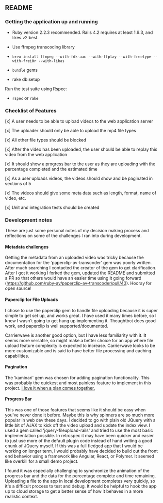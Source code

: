 ## README

### Getting the application up and running
 
* Ruby version 2.2.3 recommended. Rails 4.2 requires at least 1.9.3, and likes v2 best.

* Use ffmpeg transcoding library
* `brew install ffmpeg --with-fdk-aac --with-ffplay --with-freetype --with-frei0r --with-libas`

* `bundle` gems

* rake db:setup

Run the test suite using Rspec:
* `rspec` or `rake`

### Checklist of Features

[x] A user needs to be able to upload videos to the web application server

[x] The uploader should only be able to upload the mp4 file types

[x] All other file types should be blocked

[x] After the video has been uploaded, the user should be able to replay this 
video from the web application

[x] It should show a progress bar to the user as they are uploading with the 
percentage completed and the estimated time

[x] As a user uploads videos, the videos should show and be paginated in 
sections of 5

[x] The videos should give some meta data such as length, format, name of 
video, etc.

[x] Unit and integration tests should be created

### Development notes

These are just some personal notes of my decision making process and reflections on some of the challenges I ran into during development.

#### Metadata challenges

Getting the metadata from an uploaded video was tricky because the documentation for the 'paperclip-av-transcoder' gem was poorly written. After much searching I contacted the creator of the gem to get clarification. After I got it working I forked the gem, updated the README and submitted a PR so that others would have an easier time using it going forward (https://github.com/ruby-av/paperclip-av-transcoder/pull/43). Hooray for open source!

#### Paperclip for File Uploads

I chose to use the paperclip gem to handle file uploading because it is super simple to get set up, and works great. I have used it many times before, so I knew I wasn't going to get hung up implementing it. Thoughtbot does good work, and paperclip is well supported/documented. 

Carrierwave is another good option, but I have less familiarity with it. It seems more versatile, so might make a better choice for an app where file upload feature complexity is expected to increase. Carrierwave looks to be more customizable and is said to have better file processing and caching capabilities.

#### Pagination

The 'kaminari' gem was chosen for adding pagination functionality. This was probably the quickest and most painless feature to implement in this project. [I love it when a plan comes together.](https://www.youtube.com/watch?v=wyz_2DEah4o)

#### Progress Bar

This was one of those features that seems like it should be easy when you've never done it before. Maybe this is why spinners are so much more popular in web dev these days. I decided to go with plain old JQuery with a little bit of AJAX to kick off the video upload and update the index view. I used a gem called 'jquery-fileupload-rails' and tried to use the most basic implementation possible. In retrospec it may have been quicker and easier to just use more of the default plugin code instead of hand writing a good chunk of JQuery myself. If this was a full fledged app that I would be working on longer term, I would probably have decided to build out the front end behavior using a framework like Angular, React, or Polymer. It seemed like overkill for a small demo project.

I found it was especially challenging to synchronize the animation of the progress bar and the data for the percentage complete and time remaining. Uploading a file to the app in local development completes very quickly, so it's a difficult process to test and debug. It would be helpful to hook the app up to cloud storage to get a better sense of how it behaves in a more realistic context.
